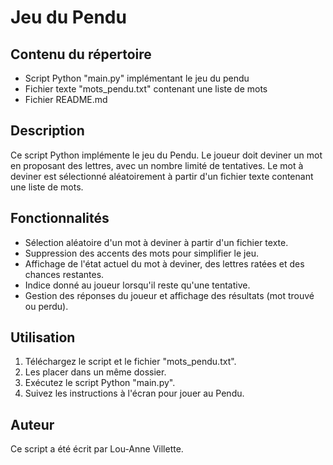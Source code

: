 # Jeu du Pendu
## Contenu du répertoire
- Script Python "main.py" implémentant le jeu du pendu
- Fichier texte "mots_pendu.txt" contenant une liste de mots
- Fichier README.md

## Description
Ce script Python implémente le jeu du Pendu. Le joueur doit deviner un mot en proposant des lettres, avec un nombre limité de tentatives. Le mot à deviner est sélectionné aléatoirement à partir d'un fichier texte contenant une liste de mots.

## Fonctionnalités
- Sélection aléatoire d'un mot à deviner à partir d'un fichier texte.
- Suppression des accents des mots pour simplifier le jeu.
- Affichage de l'état actuel du mot à deviner, des lettres ratées et des chances restantes.
- Indice donné au joueur lorsqu'il reste qu'une tentative.
- Gestion des réponses du joueur et affichage des résultats (mot trouvé ou perdu).

## Utilisation
1. Téléchargez le script et le fichier "mots_pendu.txt".
2. Les placer dans un même dossier.
3. Exécutez le script Python "main.py".
4. Suivez les instructions à l'écran pour jouer au Pendu.

## Auteur
Ce script a été écrit par Lou-Anne Villette.
